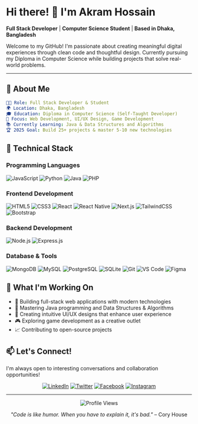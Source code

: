# Hi there! 👋 I'm Akram Hossain

**Full Stack Developer** | **Computer Science Student** | **Based in Dhaka, Bangladesh**

Welcome to my GitHub! I'm passionate about creating meaningful digital experiences through clean code and thoughtful design. Currently pursuing my Diploma in Computer Science while building projects that solve real-world problems.

---

## 🚀 About Me

```yaml
👨‍💻 Role: Full Stack Developer & Student
🌍 Location: Dhaka, Bangladesh
🎓 Education: Diploma in Computer Science (Self-Taught Developer)
🎯 Focus: Web Development, UI/UX Design, Game Development
📚 Currently Learning: Java & Data Structures and Algorithms
🏆 2025 Goal: Build 25+ projects & master 5-10 new technologies
```

## 💼 Technical Stack

### Programming Languages
![JavaScript](https://img.shields.io/badge/JavaScript-F7DF1E?style=for-the-badge&logo=javascript&logoColor=black)
![Python](https://img.shields.io/badge/Python-3776AB?style=for-the-badge&logo=python&logoColor=white)
![Java](https://img.shields.io/badge/Java-ED8B00?style=for-the-badge&logo=openjdk&logoColor=white)
![PHP](https://img.shields.io/badge/PHP-777BB4?style=for-the-badge&logo=php&logoColor=white)

### Frontend Development
![HTML5](https://img.shields.io/badge/HTML5-E34F26?style=for-the-badge&logo=html5&logoColor=white)
![CSS3](https://img.shields.io/badge/CSS3-1572B6?style=for-the-badge&logo=css3&logoColor=white)
![React](https://img.shields.io/badge/React-20232A?style=for-the-badge&logo=react&logoColor=61DAFB)
![React Native](https://img.shields.io/badge/React_Native-20232A?style=for-the-badge&logo=react&logoColor=61DAFB)
![Next.js](https://img.shields.io/badge/Next.js-000000?style=for-the-badge&logo=next.js&logoColor=white)
![TailwindCSS](https://img.shields.io/badge/Tailwind_CSS-38B2AC?style=for-the-badge&logo=tailwind-css&logoColor=white)
![Bootstrap](https://img.shields.io/badge/Bootstrap-563D7C?style=for-the-badge&logo=bootstrap&logoColor=white)

### Backend Development
![Node.js](https://img.shields.io/badge/Node.js-43853D?style=for-the-badge&logo=node.js&logoColor=white)
![Express.js](https://img.shields.io/badge/Express.js-404D59?style=for-the-badge&logo=express&logoColor=white)

### Database & Tools
![MongoDB](https://img.shields.io/badge/MongoDB-4EA94B?style=for-the-badge&logo=mongodb&logoColor=white)
![MySQL](https://img.shields.io/badge/MySQL-00000F?style=for-the-badge&logo=mysql&logoColor=white)
![PostgreSQL](https://img.shields.io/badge/PostgreSQL-316192?style=for-the-badge&logo=postgresql&logoColor=white)
![SQLite](https://img.shields.io/badge/SQLite-07405E?style=for-the-badge&logo=sqlite&logoColor=white)
![Git](https://img.shields.io/badge/Git-F05032?style=for-the-badge&logo=git&logoColor=white)
![VS Code](https://img.shields.io/badge/VS_Code-007ACC?style=for-the-badge&logo=visual-studio-code&logoColor=white)
![Figma](https://img.shields.io/badge/Figma-F24E1E?style=for-the-badge&logo=figma&logoColor=white)

## 🎯 What I'm Working On

- 🔭 Building full-stack web applications with modern technologies
- 🌱 Mastering Java programming and Data Structures & Algorithms
- 🎨 Creating intuitive UI/UX designs that enhance user experience
- 🎮 Exploring game development as a creative outlet
- 📈 Contributing to open-source projects

## 📫 Let's Connect!

I'm always open to interesting conversations and collaboration opportunities!

<div align="center">

[![LinkedIn](https://img.shields.io/badge/LinkedIn-0077B5?style=for-the-badge&logo=linkedin&logoColor=white)](https://www.linkedin.com/in/akram-hossain-/)
[![Twitter](https://img.shields.io/badge/Twitter-1DA1F2?style=for-the-badge&logo=twitter&logoColor=white)](https://x.com/AkramHossain090)
[![Facebook](https://img.shields.io/badge/Facebook-1877F2?style=for-the-badge&logo=facebook&logoColor=white)](https://www.facebook.com/akramhossain090)
[![Instagram](https://img.shields.io/badge/Instagram-E4405F?style=for-the-badge&logo=instagram&logoColor=white)](https://www.instagram.com/akramhossain090/)

</div>

---

<div align="center">
  <img src="https://komarev.com/ghpvc/?username=AkramHossain090&style=for-the-badge&color=blue" alt="Profile Views">
</div>

<div align="center">
  
*"Code is like humor. When you have to explain it, it's bad."* – Cory House

</div>

